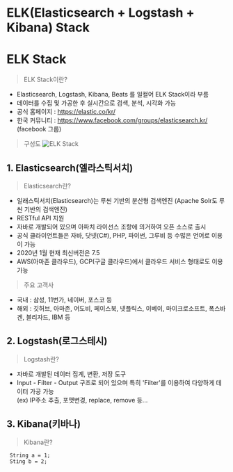 ELK(Elasticsearch + Logstash + Kibana) Stack
===================

# ELK Stack
> ELK Stack이란?
- Elasticsearch, Logstash, Kibana, Beats 를 일컬어 ELK Stack이라 부름
- 데이터를 수집 및 가공한 후 실시간으로 검색, 분석, 시각화 가능
- 공식 홈페이지 : https://elastic.co/kr/ 
- 한국 커뮤니티 : https://www.facebook.com/groups/elasticsearch.kr/ (facebook 그룹)

> 구성도
![ELK Stack](https://miro.medium.com/max/3064/0*VPlFPpkbPY15EWte.png)


   
## 1. Elasticsearch(엘라스틱서치)
> Elasticsearch란? 
- 일래스틱서치(Elasticsearch)는 루씬 기반의 분산형 검색엔진 (Apache Solr도 루씬 기반의 검색엔진)
- RESTful API 지원
- 자바로 개발되어 있으며 아파치 라이선스 조항에 의거하여 오픈 소스로 출시
- 공식 클라이언트들은 자바, 닷넷(C#), PHP, 파이썬, 그루비 등 수많은 언어로 이용이 가능
- 2020년 1월 현재 최신버전은 7.5
- AWS(아마존 클라우드), GCP(구글 클라우드)에서 클라우드 서비스 형태로도 이용 가능
   
> 주요 고객사
- 국내 : 삼성, 11번가, 네이버, 포스코 등
- 해외 : 깃허브, 아마존, 어도비, 페이스북, 넷플릭스, 이베이, 마이크로소프트, 폭스바겐, 블리자드, IBM 등


## 2. Logstash(로그스테시)
> Logstash란? 
- 자바로 개발된 데이터 집계, 변환, 저장 도구
- Input - Filter - Output 구조로 되어 있으며 특히 'Filter'를 이용하여 다양하게 데이터 가공 가능   
(ex) IP주소 추출, 포맷변경, replace, remove 등...

## 3. Kibana(키바나)
> Kibana란?
```
 String a = 1;
 Sting b = 2;
```

